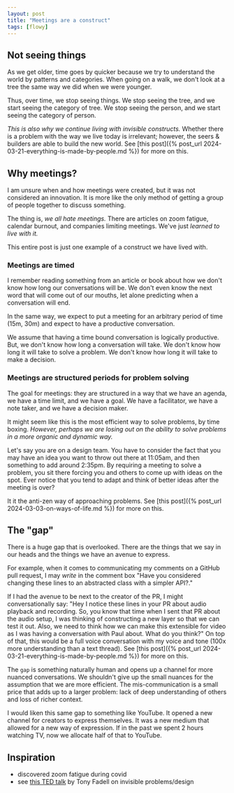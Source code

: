 ```yaml
---
layout: post
title: "Meetings are a construct"
tags: [flowy]
---
```


## Not seeing things
As we get older, time goes by quicker because we try to understand the world by patterns and categories. When going on a walk, we don't look at a tree the same way we did when we were younger.

Thus, over time, we stop seeing things. We stop seeing the tree, and we start seeing the category of tree. We stop seeing the person, and we start seeing the category of person. 

_This is also why we continue living with invisible constructs._ Whether there is a problem with the way we live today is irrelevant; however, the seers & builders are able to build the new world. See [this post]({% post_url 2024-03-21-everything-is-made-by-people.md %}) for more on this.

## Why meetings?
I am unsure when and how meetings were created, but it was not considered an innovation. It is more like the only method of getting a group of people together to discuss something.

The thing is, _we all hate meetings._ There are articles on zoom fatigue, calendar burnout, and companies limiting meetings. We've just *learned to live with it.* 

This entire post is just one example of a construct we have lived with.

### Meetings are timed
I remember reading something from an article or book about how we don't know how long our conversations will be. We don't even know the next word that will come out of our mouths, let alone predicting when a conversation will end.

In the same way, we expect to put a meeting for an arbitrary period of time (15m, 30m) and expect to have a productive conversation.

We assume that having a time bound conversation is logically productive. But, we don't know how long a conversation will take. We don't know how long it will take to solve a problem. We don't know how long it will take to make a decision.

### Meetings are structured periods for problem solving
The goal for meetings: they are structured in a way that we have an agenda, we have a time limit, and we have a goal. We have a facilitator, we have a note taker, and we have a decision maker.

It might seem like this is the most efficient way to solve problems, by time boxing. _However, perhaps we are losing out on the ability to solve problems in a more organic and dynamic way._

Let's say you are on a design team. You have to consider the fact that you may have an idea you want to throw out there at 11:05am, and then something to add around 2:35pm. By requiring a meeting to solve a problem, you sit there forcing you and others to come up with ideas on the spot. Ever notice that you tend to adapt and think of better ideas after the meeting is over?

It it the anti-zen way of approaching problems. See [this post]({% post_url 2024-03-03-on-ways-of-life.md %}) for more on this.

## The "gap"
There is a huge gap that is overlooked. There are the things that we say in our heads and the things we have an avenue to express.

For example, when it comes to communicating my comments on a GitHub pull request, I may _write_ in the comment box "Have you considered changing these lines to an abstracted class with a simpler API?."

If I had the avenue to be next to the creator of the PR, I might conversationally say: "Hey I notice these lines in your PR about audio playback and recording. So, you know that time when I sent that PR about the audio setup, I was thinking of constructing a new layer so that we can test it out. Also, we need to think how we can make this extensible for video as I was having a conversation with Paul about. What do you think?" On top of that, this would be a full voice conversation with my voice and tone (100x more understanding than a text thread). See [this post]({% post_url 2024-03-21-everything-is-made-by-people.md %}) for more on this.

The `gap` is something naturally human and opens up a channel for more nuanced conversations. We shouldn't give up the small nuances for the assumption that we are more efficient. The mis-communication is a small price that adds up to a larger problem: lack of deep understanding of others and loss of richer context.

I would liken this same gap to something like YouTube. It opened a new channel for creators to express themselves. It was a new medium that allowed for a new way of expression. If in the past we spent 2 hours watching TV, now we allocate half of that to YouTube.

## Inspiration
- discovered zoom fatigue during covid
- see [this TED talk](https://www.youtube.com/watch?v=9uOMectkCCs&ab_channel=TED) by Tony Fadell on invisible problems/design
